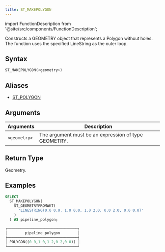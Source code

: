 ```yaml
---
title: ST_MAKEPOLYGON
---
```

import FunctionDescription from '@site/src/components/FunctionDescription';

<FunctionDescription description="Introduced or updated: v1.2.413"/>

Constructs a GEOMETRY object that represents a Polygon without holes. The function uses the specified LineString as the outer loop.

## Syntax

```sql
ST_MAKEPOLYGON(<geometry>)
```

## Aliases

- [ST_POLYGON](st-polygon.md)

## Arguments

| Arguments    | Description                                          |
|--------------|------------------------------------------------------|
| `<geometry>` | The argument must be an expression of type GEOMETRY. |

## Return Type

Geometry.

## Examples

```sql
SELECT
  ST_MAKEPOLYGON(
    ST_GEOMETRYFROMWKT(
      'LINESTRING(0.0 0.0, 1.0 0.0, 1.0 2.0, 0.0 2.0, 0.0 0.0)'
    )
  ) AS pipeline_polygon;

┌────────────────────────────────┐
│        pipeline_polygon        │
├────────────────────────────────┤
│ POLYGON((0 0,1 0,1 2,0 2,0 0)) │
└────────────────────────────────┘
```
